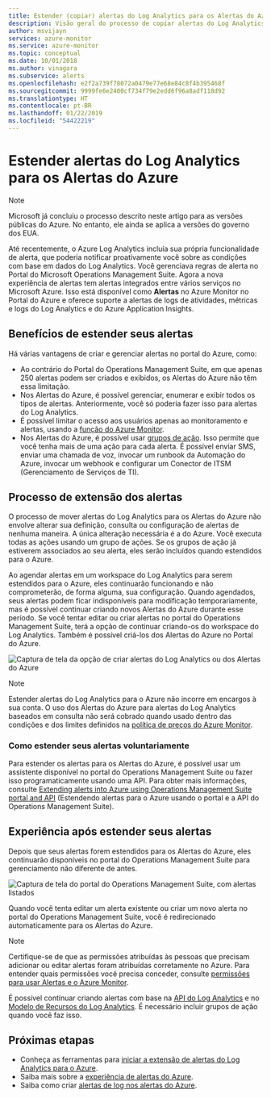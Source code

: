 ```yaml
---
title: Estender (copiar) alertas do Log Analytics para os Alertas do Azure – Visão geral
description: Visão geral do processo de copiar alertas do Log Analytics no Portal do OMS para os Alertas do Azure, com detalhes que resolvem preocupações comuns dos clientes.
author: msvijayn
services: azure-monitor
ms.service: azure-monitor
ms.topic: conceptual
ms.date: 10/01/2018
ms.author: vinagara
ms.subservice: alerts
ms.openlocfilehash: e2f2a739f78072a0479e77e68e84c8f4b395468f
ms.sourcegitcommit: 9999fe6e2400cf734f79e2edd6f96a8adf118d92
ms.translationtype: HT
ms.contentlocale: pt-BR
ms.lasthandoff: 01/22/2019
ms.locfileid: "54422219"
---
```

# <a name="extend-log-analytics-alerts-to-azure-alerts"></a>Estender alertas do Log Analytics para os Alertas do Azure

> [!NOTE]
> Microsoft já concluiu o processo descrito neste artigo para as versões públicas do Azure. No entanto, ele ainda se aplica a versões do governo dos EUA.  

Até recentemente, o Azure Log Analytics incluía sua própria funcionalidade de alerta, que poderia notificar proativamente você sobre as condições com base em dados do Log Analytics. Você gerenciava regras de alerta no Portal do Microsoft Operations Management Suite. Agora a nova experiência de alertas tem alertas integrados entre vários serviços no Microsoft Azure. Isso está disponível como **Alertas** no Azure Monitor no Portal do Azure e oferece suporte a alertas de logs de atividades, métricas e logs do Log Analytics e do Azure Application Insights. 

## <a name="benefits-of-extending-your-alerts"></a>Benefícios de estender seus alertas
Há várias vantagens de criar e gerenciar alertas no portal do Azure, como:

- Ao contrário do Portal do Operations Management Suite, em que apenas 250 alertas podem ser criados e exibidos, os Alertas do Azure não têm essa limitação.
- Nos Alertas do Azure, é possível gerenciar, enumerar e exibir todos os tipos de alertas. Anteriormente, você só poderia fazer isso para alertas do Log Analytics.
- É possível limitar o acesso aos usuários apenas ao monitoramento e alertas, usando a [função do Azure Monitor](../../azure-monitor/platform/roles-permissions-security.md).
- Nos Alertas do Azure, é possível usar [grupos de ação](../../azure-monitor/platform/action-groups.md). Isso permite que você tenha mais de uma ação para cada alerta. É possível enviar SMS, enviar uma chamada de voz, invocar um runbook da Automação do Azure, invocar um webhook e configurar um Conector de ITSM (Gerenciamento de Serviços de TI). 

## <a name="process-of-extending-your-alerts"></a>Processo de extensão dos alertas
O processo de mover alertas do Log Analytics para os Alertas do Azure não envolve alterar sua definição, consulta ou configuração de alertas de nenhuma maneira. A única alteração necessária é a do Azure. Você executa todas as ações usando um grupo de ações. Se os grupos de ação já estiverem associados ao seu alerta, eles serão incluídos quando estendidos para o Azure.

Ao agendar alertas em um workspace do Log Analytics para serem estendidos para o Azure, eles continuarão funcionando e não comprometerão, de forma alguma, sua configuração. Quando agendados, seus alertas podem ficar indisponíveis para modificação temporariamente, mas é possível continuar criando novos Alertas do Azure durante esse período. Se você tentar editar ou criar alertas no portal do Operations Management Suite, terá a opção de continuar criando-os do workspace do Log Analytics. Também é possível criá-los dos Alertas do Azure no Portal do Azure.

 ![Captura de tela da opção de criar alertas do Log Analytics ou dos Alertas do Azure](media/alerts-extend/ScheduledDirection.png)

> [!NOTE]
> Estender alertas do Log Analytics para o Azure não incorre em encargos à sua conta. O uso dos Alertas do Azure para alertas do Log Analytics baseados em consulta não será cobrado quando usado dentro das condições e dos limites definidos na [política de preços do Azure Monitor](https://azure.microsoft.com/pricing/details/monitor/).  


### <a name="how-to-extend-your-alerts-voluntarily"></a>Como estender seus alertas voluntariamente
Para estender os alertas para os Alertas do Azure, é possível usar um assistente disponível no portal do Operations Management Suite ou fazer isso programaticamente usando uma API. Para obter mais informações, consulte [Extending alerts into Azure using Operations Management Suite portal and API](alerts-extend-tool.md) (Estendendo alertas para o Azure usando o portal e a API do Operations Management Suite).

## <a name="experience-after-extending-your-alerts"></a>Experiência após estender seus alertas
Depois que seus alertas forem estendidos para os Alertas do Azure, eles continuarão disponíveis no portal do Operations Management Suite para gerenciamento não diferente de antes.

![Captura de tela do portal do Operations Management Suite, com alertas listados](media/alerts-extend/PostExtendList.png)

Quando você tenta editar um alerta existente ou criar um novo alerta no portal do Operations Management Suite, você é redirecionado automaticamente para os Alertas do Azure.  

> [!NOTE]
> Certifique-se de que as permissões atribuídas às pessoas que precisam adicionar ou editar alertas foram atribuídas corretamente no Azure. Para entender quais permissões você precisa conceder, consulte [permissões para usar Alertas e o Azure Monitor](../../azure-monitor/platform/roles-permissions-security.md).  
> 

É possível continuar criando alertas com base na [API do Log Analytics](../../azure-monitor/platform/api-alerts.md) e no [Modelo de Recursos do Log Analytics](../../azure-monitor/insights/solutions-resources-searches-alerts.md). É necessário incluir grupos de ação quando você faz isso.

## <a name="next-steps"></a>Próximas etapas

* Conheça as ferramentas para [iniciar a extensão de alertas do Log Analytics para o Azure](alerts-extend-tool.md).
* Saiba mais sobre a [experiência de alertas do Azure](../../azure-monitor/platform/alerts-overview.md).
* Saiba como criar [alertas de log nos alertas do Azure](alerts-unified-log.md).

